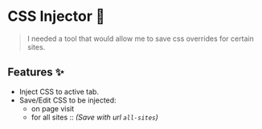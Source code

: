 # CSS Injector 💉

> I needed a tool that would allow me to save css overrides for certain sites.

## Features ✨

- Inject CSS to active tab.
- Save/Edit CSS to be injected:
  - on page visit
  - for all sites :: _(Save with url `all-sites`)_
